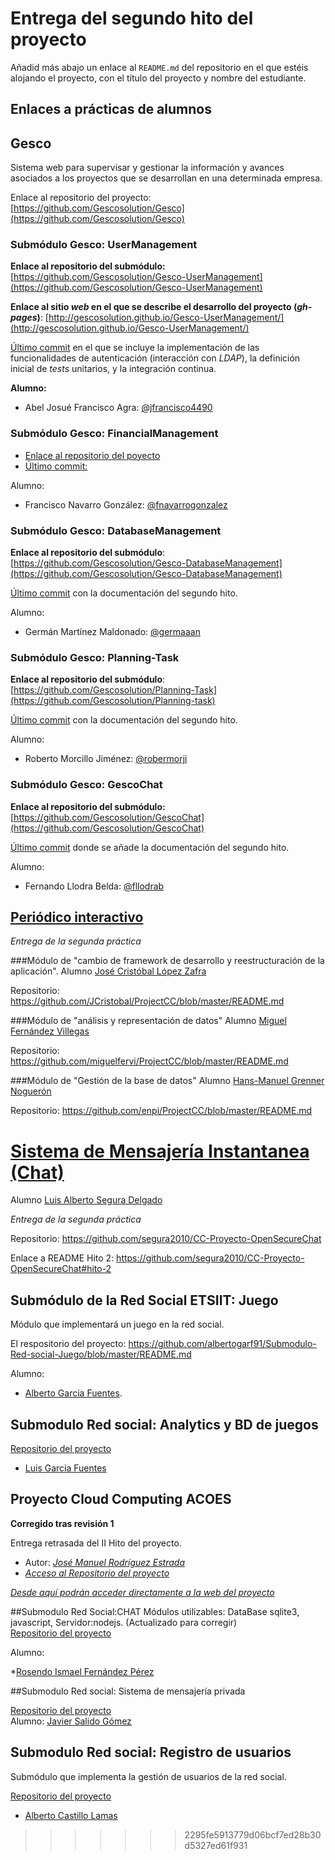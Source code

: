 # Entrega del segundo hito del proyecto

Añadid más abajo un enlace al `README.md` del repositorio en el que estéis alojando el proyecto, con el título del proyecto y nombre del
estudiante.

## Enlaces a prácticas de alumnos

## Gesco
Sistema web para supervisar y gestionar la información y avances asociados a los proyectos que se desarrollan en una determinada empresa.

Enlace al repositorio del proyecto: [https://github.com/Gescosolution/Gesco](https://github.com/Gescosolution/Gesco)

### Submódulo Gesco: UserManagement

**Enlace al repositorio del submódulo:** [https://github.com/Gescosolution/Gesco-UserManagement](https://github.com/Gescosolution/Gesco-UserManagement)

**Enlace al sitio _web_ en el que se describe el desarrollo del proyecto (_gh-pages_)**: [http://gescosolution.github.io/Gesco-UserManagement/](http://gescosolution.github.io/Gesco-UserManagement/)

[Último commit](https://github.com/Gescosolution/Gesco-UserManagement/commit/3333d8a03b66869291bf268d4cd90eb2628288df) en el que se incluye la implementación de las funcionalidades de autenticación (interacción con _LDAP_), la definición inicial de _tests_ unitarios, y la integración continua.

**Alumno:**
- Abel Josué Francisco Agra: [@jfrancisco4490](https://github.com/jfrancisco4490)

### Submódulo Gesco: FinancialManagement

- [Enlace al repositorio del poyecto](https://github.com/fnavarrogonzalez/Financial-Management)
- [Último commit:](https://github.com/fnavarrogonzalez/Financial-Management/commit/26a8570c0d99edf4850aa3622957b20cb3034689)

Alumno:
- Francisco Navarro González: [@fnavarrogonzalez](https://github.com/fnavarrogonzalez)

### Submódulo Gesco: DatabaseManagement

**Enlace al repositorio del submódulo**: [https://github.com/Gescosolution/Gesco-DatabaseManagement](https://github.com/Gescosolution/Gesco-DatabaseManagement)

[Último commit](https://github.com/Gescosolution/Gesco-DatabaseManagement/commit/2243f862c2306a387841e70194e7c7c82d599d3c) con la documentación del segundo hito.

Alumno:
- Germán Martínez Maldonado: [@germaaan](https://github.com/germaaan)

### Submódulo Gesco: Planning-Task

**Enlace al repositorio del submódulo**: [https://github.com/Gescosolution/Planning-Task](https://github.com/Gescosolution/Planning-task)

[Último commit](https://github.com/Gescosolution/Planning-task/commit/b716c9d9bfa51f5f4db65ee460c5a48b1122dec1) con la documentación del segundo hito.

Alumno:
- Roberto Morcillo Jiménez: [@robermorji](https://github.com/robermorji)

### Submódulo Gesco: GescoChat

**Enlace al repositorio del submódulo:** [https://github.com/Gescosolution/GescoChat](https://github.com/Gescosolution/GescoChat)

[Último commit](https://github.com/Gescosolution/GescoChat/commit/f84f359c4f7471ac7fdbaf101e1f31e9cbed1599) donde se añade la documentación del segundo hito.

Alumno:
- Fernando Llodra Belda: [@fllodrab](https://github.com/fllodrab)


## [Periódico interactivo](https://github.com/ProyectCC/PeriodicoInteractivo)

*Entrega de la segunda práctica*

###Módulo de "cambio de framework de desarrollo y reestructuración de la aplicación".
Alumno [José Cristóbal López Zafra](https://github.com/JCristobal)

Repositorio: https://github.com/JCristobal/ProjectCC/blob/master/README.md

###Módulo de "análisis y representación de datos"
Alumno [Miguel Fernández Villegas](https://github.com/miguelfervi)

Repositorio: https://github.com/miguelfervi/ProjectCC/blob/master/README.md

###Módulo de "Gestión de la base de datos"
Alumno [Hans-Manuel Grenner Noguerón](https://github.com/enpi)

Repositorio: https://github.com/enpi/ProjectCC/blob/master/README.md


# [Sistema de Mensajería Instantanea (Chat)](https://github.com/segura2010/CC-Proyecto-OpenSecureChat)
Alumno [Luis Alberto Segura Delgado](https://github.com/segura2010)

*Entrega de la segunda práctica*

Repositorio: https://github.com/segura2010/CC-Proyecto-OpenSecureChat

Enlace a README Hito 2: https://github.com/segura2010/CC-Proyecto-OpenSecureChat#hito-2

## Submódulo de la Red Social ETSIIT: Juego

Módulo que implementará un juego en la red social.

El respositorio del proyecto: https://github.com/albertogarf91/Submodulo-Red-social-Juego/blob/master/README.md

Alumno:

* [Alberto Garcia Fuentes](https://github.com/albertogarf91).


## Submodulo Red social: Analytics y BD de juegos

[Repositorio del proyecto](https://github.com/luishexen/Submodulo-Red-social-Analytics/blob/master/README.md)

* [Luis Garcia Fuentes](https://github.com/luishexen)


## Proyecto Cloud Computing ACOES
**Corregido tras revisión 1**

Entrega retrasada del II Hito del proyecto.
* Autor: [*José Manuel Rodríguez Estrada*](https://github.com/jmrodriguez90/)
* [*Acceso al Repositorio del proyecto*](https://github.com/jmrodriguez90/ProyectoCCACOES)

[*Desde aquí podrán acceder directamente a la web del proyecto*](http://jmrodriguez90.github.io/ProyectoCCACOES/)


##Submodulo Red Social:CHAT
Módulos utilizables: DataBase sqlite3, javascript, Servidor:nodejs.
(Actualizado para corregir)    
[Repositorio del proyecto](https://github.com/lrdzero/CCProyect)

Alumno:
    
*[Rosendo Ismael Fernández Pérez](https://github.com/lrdzero)
    
##Submodulo Red social: Sistema de mensajería privada

[Repositorio del proyecto](https://github.com/JaviSG91/CloudComputingRedSocial.git)  
Alumno: [Javier Salido Gómez](https://github.com/JaviSG91)

## Submodulo Red social: Registro de usuarios

Submódulo que implementa la gestión de usuarios de la red social.

[Repositorio del proyecto](https://github.com/alcasla/ProyectoCloudComputing.git)


* [Alberto Castillo Lamas](https://github.com/alcasla)
>>>>>>> 2295fe5913779d06bcf7ed28b30d5327ed61f931
